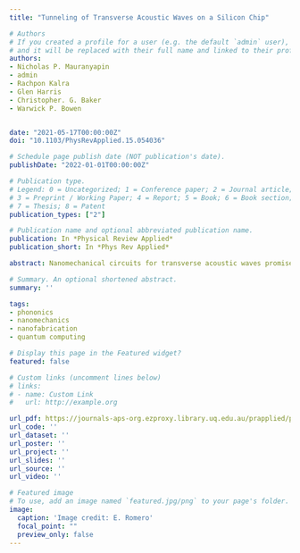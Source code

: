 ```yaml
---
title: "Tunneling of Transverse Acoustic Waves on a Silicon Chip"

# Authors
# If you created a profile for a user (e.g. the default `admin` user), write the username (folder name) here 
# and it will be replaced with their full name and linked to their profile.
authors:
- Nicholas P. Mauranyapin
- admin
- Rachpon Kalra
- Glen Harris
- Christopher. G. Baker
- Warwick P. Bowen


date: "2021-05-17T00:00:00Z"
doi: "10.1103/PhysRevApplied.15.054036"

# Schedule page publish date (NOT publication's date).
publishDate: "2022-01-01T00:00:00Z"

# Publication type.
# Legend: 0 = Uncategorized; 1 = Conference paper; 2 = Journal article;
# 3 = Preprint / Working Paper; 4 = Report; 5 = Book; 6 = Book section;
# 7 = Thesis; 8 = Patent
publication_types: ["2"]

# Publication name and optional abbreviated publication name.
publication: In *Physical Review Applied*
publication_short: In *Phys Rev Applied*

abstract: Nanomechanical circuits for transverse acoustic waves promise to enable new approaches to computing, precision biochemical sensing, and many other applications. However, progress is hampered by the lack of precise control of the coupling between nanomechanical elements. Here, we demonstrate virtual-phonon coupling between transverse mechanical elements, exploiting tunneling through a zero-mode acoustic barrier. This allows the construction of large-scale nanomechanical circuits on a silicon chip, for which we develop a scalable fabrication technique. As example applications, we build mode-selective acoustic mirrors with controllable reflectivity and demonstrate acoustic spatial-mode filtering. Our work paves the way toward applications such as fully nanomechanical computer processors and distributed nanomechanical sensors, and exploration of the rich landscape of nonlinear nanomechanical dynamics.

# Summary. An optional shortened abstract.
summary: ''

tags: 
- phononics
- nanomechanics
- nanofabrication
- quantum computing

# Display this page in the Featured widget?
featured: false

# Custom links (uncomment lines below)
# links:
# - name: Custom Link
#   url: http://example.org

url_pdf: https://journals-aps-org.ezproxy.library.uq.edu.au/prapplied/pdf/10.1103/PhysRevApplied.15.054036
url_code: ''
url_dataset: ''
url_poster: ''
url_project: ''
url_slides: ''
url_source: ''
url_video: ''

# Featured image
# To use, add an image named `featured.jpg/png` to your page's folder. 
image:
  caption: 'Image credit: E. Romero'
  focal_point: ""
  preview_only: false
---
```

